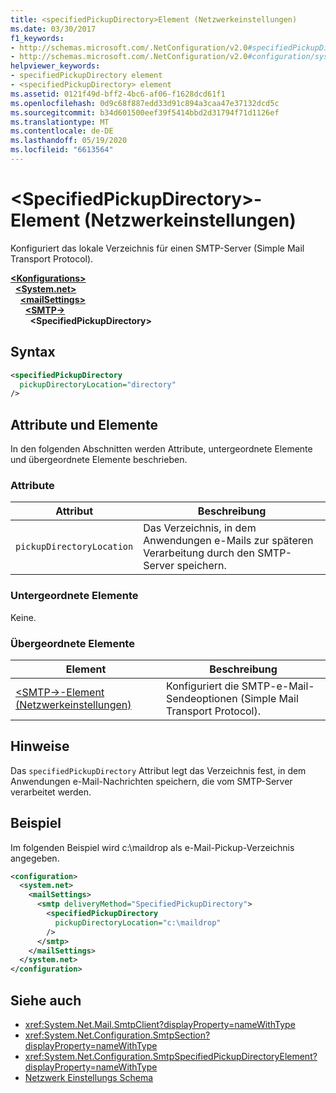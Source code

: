 ```yaml
---
title: <specifiedPickupDirectory>Element (Netzwerkeinstellungen)
ms.date: 03/30/2017
f1_keywords:
- http://schemas.microsoft.com/.NetConfiguration/v2.0#specifiedPickupDirectory
- http://schemas.microsoft.com/.NetConfiguration/v2.0#configuration/system.net/mailSettings/smtp/specifiedPickupDirectory
helpviewer_keywords:
- specifiedPickupDirectory element
- <specifiedPickupDirectory> element
ms.assetid: 0121f49d-bff2-4bc6-af06-f1628dcd61f1
ms.openlocfilehash: 0d9c68f887edd33d91c894a3caa47e37132dcd5c
ms.sourcegitcommit: b34d601500eef39f5414bbd2d31794f71d1126ef
ms.translationtype: MT
ms.contentlocale: de-DE
ms.lasthandoff: 05/19/2020
ms.locfileid: "6613564"
---
```

# <a name="specifiedpickupdirectory-element-network-settings"></a>\<SpecifiedPickupDirectory>-Element (Netzwerkeinstellungen)
Konfiguriert das lokale Verzeichnis für einen SMTP-Server (Simple Mail Transport Protocol).  
  
[**\<Konfigurations>**](../configuration-element.md)\
&nbsp;&nbsp;[**\<System.net>**](system-net-element-network-settings.md)\
&nbsp;&nbsp;&nbsp;&nbsp;[**\<mailSettings>**](mailsettings-element-network-settings.md)\
&nbsp;&nbsp;&nbsp;&nbsp;&nbsp;&nbsp;[**\<SMTP->**](smtp-element-network-settings.md)\
&nbsp;&nbsp;&nbsp;&nbsp;&nbsp;&nbsp;&nbsp;&nbsp;**\<SpecifiedPickupDirectory>**  
  
## <a name="syntax"></a>Syntax  
  
```xml  
<specifiedPickupDirectory  
  pickupDirectoryLocation="directory"
/>  
```  
  
## <a name="attributes-and-elements"></a>Attribute und Elemente  
 In den folgenden Abschnitten werden Attribute, untergeordnete Elemente und übergeordnete Elemente beschrieben.  
  
### <a name="attributes"></a>Attribute  
  
|Attribut|Beschreibung|  
|---------------|-----------------|  
|`pickupDirectoryLocation`|Das Verzeichnis, in dem Anwendungen e-Mails zur späteren Verarbeitung durch den SMTP-Server speichern.|  
  
### <a name="child-elements"></a>Untergeordnete Elemente  
 Keine.  
  
### <a name="parent-elements"></a>Übergeordnete Elemente  
  
|Element|Beschreibung|  
|-------------|-----------------|  
|[\<SMTP->-Element (Netzwerkeinstellungen)](smtp-element-network-settings.md)|Konfiguriert die SMTP-e-Mail-Sendeoptionen (Simple Mail Transport Protocol).|  
  
## <a name="remarks"></a>Hinweise  
 Das `specifiedPickupDirectory` Attribut legt das Verzeichnis fest, in dem Anwendungen e-Mail-Nachrichten speichern, die vom SMTP-Server verarbeitet werden.  
  
## <a name="example"></a>Beispiel  
 Im folgenden Beispiel wird c:\maildrop als e-Mail-Pickup-Verzeichnis angegeben.  
  
```xml  
<configuration>  
  <system.net>  
    <mailSettings>  
      <smtp deliveryMethod="SpecifiedPickupDirectory">  
        <specifiedPickupDirectory  
          pickupDirectoryLocation="c:\maildrop"  
        />  
      </smtp>  
    </mailSettings>  
  </system.net>  
</configuration>  
```  
  
## <a name="see-also"></a>Siehe auch

- <xref:System.Net.Mail.SmtpClient?displayProperty=nameWithType>
- <xref:System.Net.Configuration.SmtpSection?displayProperty=nameWithType>
- <xref:System.Net.Configuration.SmtpSpecifiedPickupDirectoryElement?displayProperty=nameWithType>
- [Netzwerk Einstellungs Schema](index.md)